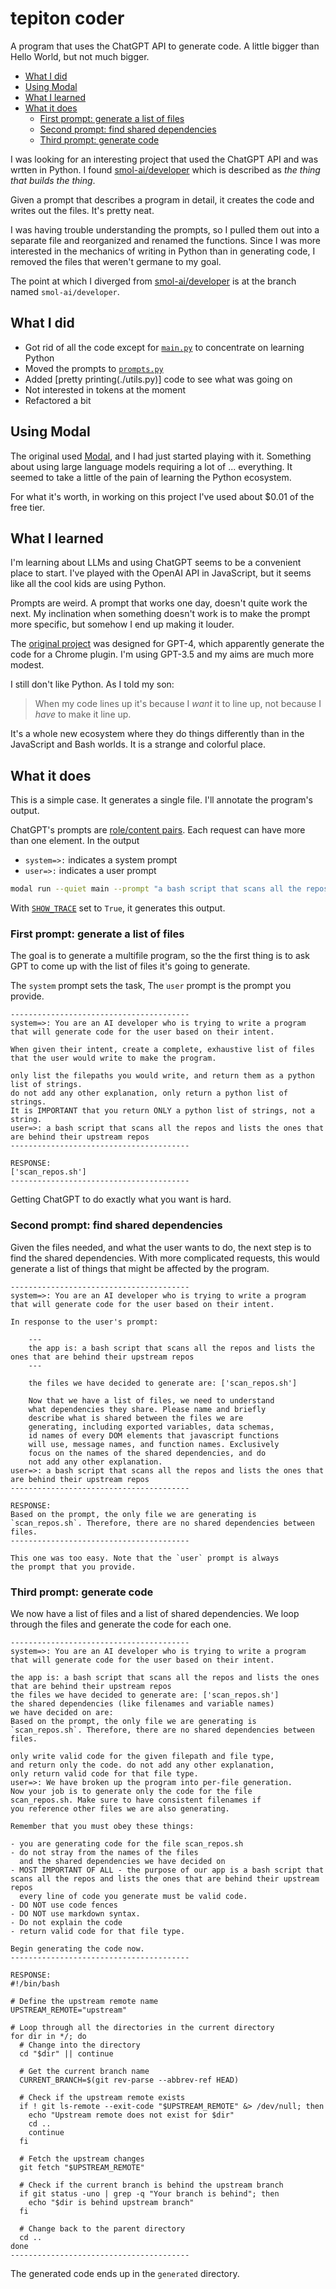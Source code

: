 
# tepiton coder

A program that uses the ChatGPT API to generate code.
A little bigger than Hello World, but not much bigger.

<!-- START doctoc generated TOC please keep comment here to allow auto update -->
<!-- DON'T EDIT THIS SECTION, INSTEAD RE-RUN doctoc TO UPDATE -->

- [What I did](#what-i-did)
- [Using Modal](#using-modal)
- [What I learned](#what-i-learned)
- [What it does](#what-it-does)
  - [First prompt: generate a list of files](#first-prompt-generate-a-list-of-files)
  - [Second prompt: find shared dependencies](#second-prompt-find-shared-dependencies)
  - [Third prompt: generate code](#third-prompt-generate-code)

<!-- END doctoc generated TOC please keep comment here to allow auto update -->



I was looking for an interesting project that used
the ChatGPT API and was wrtten in Python. I found
[smol-ai/developer](https://github.com/smol-ai/developer)
which is described as _the thing that builds the thing_.

Given a prompt that describes a program in detail,
it creates the code and writes out the files. It's
pretty neat.

I was having trouble understanding the prompts, so
I pulled them out into a separate file and reorganized
and renamed the functions. Since I was more interested
in the mechanics of writing in Python than in generating
code, I removed the files that weren't germane to my goal.

The point at which I diverged from
[smol-ai/developer](https://github.com/smol-ai/developer) 
is at the branch named `smol-ai/developer`.

## What I did

- Got rid of all the code except for [`main.py`](./main.py) 
  to concentrate on learning Python 
- Moved the prompts to [`prompts.py`](./prompts.py)
- Added [pretty printing(./utils.py)] code to see what was going on
- Not interested in tokens at the moment
- Refactored a bit

## Using Modal

The original used [Modal](https://modal.com),
and I had just started playing with it.
Something about using large language models requiring
a lot of ... everything. It seemed to take a little of
the pain of learning the Python ecosystem.

For what it's worth, in working
on this project I've used about $0.01 of the free tier.


## What I learned

I'm learning about LLMs and using ChatGPT seems to be a convenient
place to start. I've played with the OpenAI API in JavaScript, but
it seems like all the cool kids are using Python.

Prompts are weird. A prompt that
works one day, doesn't quite work the next. 
My inclination when something doesn't work is to
make the prompt more specific, but somehow I end up
making it louder.

The [original project](https://github.com/smol-ai/developer) was
designed for GPT-4, which apparently generate the code for a Chrome
plugin. I'm using GPT-3.5 and my aims are much more modest.


I still don't like Python. As I told my son:

> When my code lines up it's because I _want_ it to line up,
> not because I _have_ to make it line up.

It's a whole new ecosystem where they do things differently than
in the JavaScript and Bash worlds. It is a strange and colorful place.

## What it does

This is a simple case. It generates a single file. I'll annotate
the program's output.

ChatGPT's prompts are
[role/content pairs](https://platform.openai.com/docs/guides/gpt/chat-completions-api).
Each request can have more than one element. In the output 

- `system=>:` indicates a system prompt
- `user=>:` indicates a user prompt




```bash
modal run --quiet main --prompt "a bash script that scans all the repos and lists the ones that are behind their upstream repos"
```

With [`SHOW_TRACE`](./constants.py) set to `True`, it generates this output.


### First prompt: generate a list of files

The goal is to generate a multifile program, so
the the first thing is to ask GPT to come up
with the list of files it's going to generate.

The `system` prompt sets the task, The `user` prompt
is the prompt you provide.


```text
----------------------------------------
system=>: You are an AI developer who is trying to write a program
that will generate code for the user based on their intent.

When given their intent, create a complete, exhaustive list of files
that the user would write to make the program.

only list the filepaths you would write, and return them as a python list of strings.
do not add any other explanation, only return a python list of strings.
It is IMPORTANT that you return ONLY a python list of strings, not a string.
user=>: a bash script that scans all the repos and lists the ones that are behind their upstream repos
----------------------------------------

RESPONSE:
['scan_repos.sh']
----------------------------------------
```

Getting ChatGPT to do exactly what you want is hard.


### Second prompt: find shared dependencies

Given the files needed, and what the user wants to do,
the next step is to find the shared dependencies.
With more complicated requests, this would generate
a list of things that might be affected by the program.

```text
----------------------------------------
system=>: You are an AI developer who is trying to write a program
that will generate code for the user based on their intent.

In response to the user's prompt:

    ---
    the app is: a bash script that scans all the repos and lists the ones that are behind their upstream repos
    ---

    the files we have decided to generate are: ['scan_repos.sh']

    Now that we have a list of files, we need to understand
    what dependencies they share. Please name and briefly
    describe what is shared between the files we are
    generating, including exported variables, data schemas,
    id names of every DOM elements that javascript functions
    will use, message names, and function names. Exclusively
    focus on the names of the shared dependencies, and do
    not add any other explanation.
user=>: a bash script that scans all the repos and lists the ones that are behind their upstream repos
----------------------------------------

RESPONSE:
Based on the prompt, the only file we are generating is `scan_repos.sh`. Therefore, there are no shared dependencies between files.
----------------------------------------

This one was too easy. Note that the `user` prompt is always
the prompt that you provide.
```

### Third prompt: generate code

We now have a list of files and a list of shared dependencies.
We loop through the files and generate the code for each one.

```text
----------------------------------------
system=>: You are an AI developer who is trying to write a program
that will generate code for the user based on their intent.

the app is: a bash script that scans all the repos and lists the ones that are behind their upstream repos
the files we have decided to generate are: ['scan_repos.sh']
the shared dependencies (like filenames and variable names)
we have decided on are:
Based on the prompt, the only file we are generating is `scan_repos.sh`. Therefore, there are no shared dependencies between files.

only write valid code for the given filepath and file type,
and return only the code. do not add any other explanation,
only return valid code for that file type.
user=>: We have broken up the program into per-file generation.
Now your job is to generate only the code for the file
scan_repos.sh. Make sure to have consistent filenames if
you reference other files we are also generating.

Remember that you must obey these things:

- you are generating code for the file scan_repos.sh
- do not stray from the names of the files
  and the shared dependencies we have decided on
- MOST IMPORTANT OF ALL - the purpose of our app is a bash script that scans all the repos and lists the ones that are behind their upstream repos
  every line of code you generate must be valid code.
- DO NOT use code fences 
- DO NOT use markdown syntax.
- Do not explain the code
- return valid code for that file type.

Begin generating the code now.
----------------------------------------

RESPONSE:
#!/bin/bash

# Define the upstream remote name
UPSTREAM_REMOTE="upstream"

# Loop through all the directories in the current directory
for dir in */; do
  # Change into the directory
  cd "$dir" || continue

  # Get the current branch name
  CURRENT_BRANCH=$(git rev-parse --abbrev-ref HEAD)

  # Check if the upstream remote exists
  if ! git ls-remote --exit-code "$UPSTREAM_REMOTE" &> /dev/null; then
    echo "Upstream remote does not exist for $dir"
    cd ..
    continue
  fi

  # Fetch the upstream changes
  git fetch "$UPSTREAM_REMOTE"

  # Check if the current branch is behind the upstream branch
  if git status -uno | grep -q "Your branch is behind"; then
    echo "$dir is behind upstream branch"
  fi

  # Change back to the parent directory
  cd ..
done
----------------------------------------
```

The generated code ends up in the `generated` directory.

